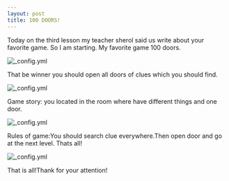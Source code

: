 ```yaml
---
layout: post
title: 100 DOORS!
---
```

Today on the third lesson my teacher sherol said us write about your favorite game. 
So I am starting. My favorite game 100 doors.

![_config.yml](https://encrypted-tbn0.gstatic.com/images?q=tbn:ANd9GcTyEV42p_XTxToVR6UvzYzIFhkd3UnfZmrQgOX1bswLm8qbzP8EZA)

That be winner you should open all doors of clues which you should find.

![_config.yml](http://images.techhive.com/images/article/2013/12/100doors2013-02-100154904-orig.png)

Game story: you located in the room where have different things and one door.

![_config.yml](https://lh3.ggpht.com/Sy9JdUKoQW6CXDJd7LksTaaD2pV0XY5UEaajOZXMpBw_HhEoAz6MxDDc51YMG_IPPg=h900)

Rules of game:You should search clue everywhere.Then open door and go at the next level. Thats all!

![_config.yml](http://dlya-androida.ru/uploads/posts/2014-03/1394823492_1.jpg)

That is all!Thank for your attention!
